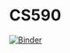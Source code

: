 # CS590

[![Binder](https://mybinder.org/badge_logo.svg)](https://mybinder.org/v2/gh/nasirshalizi/CS590/Python)
